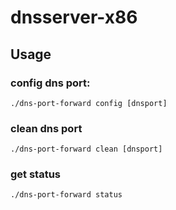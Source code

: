 # dnsserver-x86

## Usage
### config dns port:
    ./dns-port-forward config [dnsport]

### clean dns port
    ./dns-port-forward clean [dnsport]

### get status
    ./dns-port-forward status


